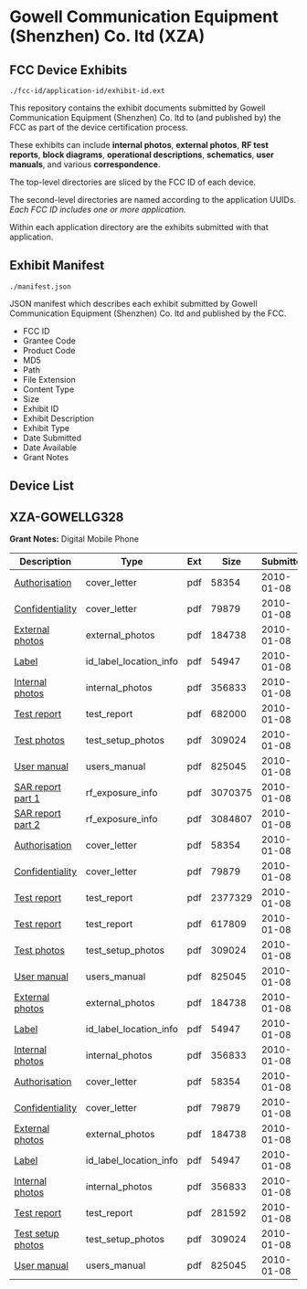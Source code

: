 # Gowell Communication Equipment (Shenzhen) Co. ltd (XZA)
## FCC Device Exhibits

```
./fcc-id/application-id/exhibit-id.ext
```

This repository contains the exhibit documents submitted by Gowell Communication Equipment (Shenzhen) Co. ltd to (and published by) the FCC as part of the device certification process.

These exhibits can include **internal photos**, **external photos**, **RF test reports**, **block diagrams**, **operational descriptions**, **schematics**, **user manuals**, and various **correspondence**.

The top-level directories are sliced by the FCC ID of each device.

The second-level directories are named according to the application UUIDs. *Each FCC ID includes one or more application.*

Within each application directory are the exhibits submitted with that application. 

## Exhibit Manifest

```
./manifest.json
```

JSON manifest which describes each exhibit submitted by Gowell Communication Equipment (Shenzhen) Co. ltd and published by the FCC.

- FCC ID
- Grantee Code
- Product Code
- MD5
- Path
- File Extension
- Content Type
- Size
- Exhibit ID
- Exhibit Description
- Exhibit Type
- Date Submitted
- Date Available
- Grant Notes

## Device List
## XZA-GOWELLG328
**Grant Notes:** Digital Mobile Phone

| Description | Type | Ext | Size | Submitted | Available |
| ----------- | ---- | --- | ---- | --------- | --------- |
| [Authorisation](XZA-GOWELLG328/d2fd0ec2bd21b43301964a3efff23a7f/1224423.pdf) | cover_letter | pdf | 58354 | 2010-01-08 | 2010-01-08 |
| [Confidentiality](XZA-GOWELLG328/d2fd0ec2bd21b43301964a3efff23a7f/1224424.pdf) | cover_letter | pdf | 79879 | 2010-01-08 | 2010-01-08 |
| [External photos](XZA-GOWELLG328/d2fd0ec2bd21b43301964a3efff23a7f/1224426.pdf) | external_photos | pdf | 184738 | 2010-01-08 | 2010-01-08 |
| [Label](XZA-GOWELLG328/d2fd0ec2bd21b43301964a3efff23a7f/1224428.pdf) | id_label_location_info | pdf | 54947 | 2010-01-08 | 2010-01-08 |
| [Internal photos](XZA-GOWELLG328/d2fd0ec2bd21b43301964a3efff23a7f/1224427.pdf) | internal_photos | pdf | 356833 | 2010-01-08 | 2010-01-08 |
| [Test report](XZA-GOWELLG328/d2fd0ec2bd21b43301964a3efff23a7f/1224513.pdf) | test_report | pdf | 682000 | 2010-01-08 | 2010-01-08 |
| [Test photos](XZA-GOWELLG328/d2fd0ec2bd21b43301964a3efff23a7f/1224473.pdf) | test_setup_photos | pdf | 309024 | 2010-01-08 | 2010-01-08 |
| [User manual](XZA-GOWELLG328/d2fd0ec2bd21b43301964a3efff23a7f/1224474.pdf) | users_manual | pdf | 825045 | 2010-01-08 | 2010-01-08 |
| [SAR report part 1](XZA-GOWELLG328/4b381bd82f2b9b93a632b0eb1ec7aacb/1224432.pdf) | rf_exposure_info | pdf | 3070375 | 2010-01-08 | 2010-01-08 |
| [SAR report part 2](XZA-GOWELLG328/4b381bd82f2b9b93a632b0eb1ec7aacb/1224433.pdf) | rf_exposure_info | pdf | 3084807 | 2010-01-08 | 2010-01-08 |
| [Authorisation](XZA-GOWELLG328/4b381bd82f2b9b93a632b0eb1ec7aacb/1224423.pdf) | cover_letter | pdf | 58354 | 2010-01-08 | 2010-01-08 |
| [Confidentiality](XZA-GOWELLG328/4b381bd82f2b9b93a632b0eb1ec7aacb/1224424.pdf) | cover_letter | pdf | 79879 | 2010-01-08 | 2010-01-08 |
| [Test report](XZA-GOWELLG328/4b381bd82f2b9b93a632b0eb1ec7aacb/1224435.pdf) | test_report | pdf | 2377329 | 2010-01-08 | 2010-01-08 |
| [Test report](XZA-GOWELLG328/4b381bd82f2b9b93a632b0eb1ec7aacb/1224472.pdf) | test_report | pdf | 617809 | 2010-01-08 | 2010-01-08 |
| [Test photos](XZA-GOWELLG328/4b381bd82f2b9b93a632b0eb1ec7aacb/1224473.pdf) | test_setup_photos | pdf | 309024 | 2010-01-08 | 2010-01-08 |
| [User manual](XZA-GOWELLG328/4b381bd82f2b9b93a632b0eb1ec7aacb/1224474.pdf) | users_manual | pdf | 825045 | 2010-01-08 | 2010-01-08 |
| [External photos](XZA-GOWELLG328/4b381bd82f2b9b93a632b0eb1ec7aacb/1224426.pdf) | external_photos | pdf | 184738 | 2010-01-08 | 2010-01-08 |
| [Label](XZA-GOWELLG328/4b381bd82f2b9b93a632b0eb1ec7aacb/1224428.pdf) | id_label_location_info | pdf | 54947 | 2010-01-08 | 2010-01-08 |
| [Internal photos](XZA-GOWELLG328/4b381bd82f2b9b93a632b0eb1ec7aacb/1224427.pdf) | internal_photos | pdf | 356833 | 2010-01-08 | 2010-01-08 |
| [Authorisation](XZA-GOWELLG328/ad0fb297532c17e51f29271e5345e50f/1224423.pdf) | cover_letter | pdf | 58354 | 2010-01-08 | 2010-01-08 |
| [Confidentiality](XZA-GOWELLG328/ad0fb297532c17e51f29271e5345e50f/1224424.pdf) | cover_letter | pdf | 79879 | 2010-01-08 | 2010-01-08 |
| [External photos](XZA-GOWELLG328/ad0fb297532c17e51f29271e5345e50f/1224426.pdf) | external_photos | pdf | 184738 | 2010-01-08 | 2010-01-08 |
| [Label](XZA-GOWELLG328/ad0fb297532c17e51f29271e5345e50f/1224428.pdf) | id_label_location_info | pdf | 54947 | 2010-01-08 | 2010-01-08 |
| [Internal photos](XZA-GOWELLG328/ad0fb297532c17e51f29271e5345e50f/1224427.pdf) | internal_photos | pdf | 356833 | 2010-01-08 | 2010-01-08 |
| [Test report](XZA-GOWELLG328/ad0fb297532c17e51f29271e5345e50f/1224541.pdf) | test_report | pdf | 281592 | 2010-01-08 | 2010-01-08 |
| [Test setup photos](XZA-GOWELLG328/ad0fb297532c17e51f29271e5345e50f/1224473.pdf) | test_setup_photos | pdf | 309024 | 2010-01-08 | 2010-01-08 |
| [User manual](XZA-GOWELLG328/ad0fb297532c17e51f29271e5345e50f/1224474.pdf) | users_manual | pdf | 825045 | 2010-01-08 | 2010-01-08 |
